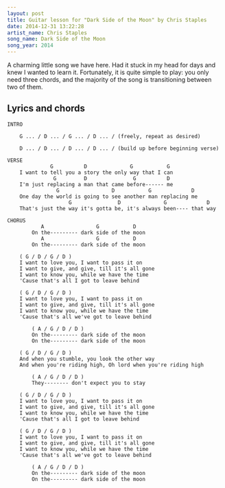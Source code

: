 ```yaml
---
layout: post
title: Guitar lesson for "Dark Side of the Moon" by Chris Staples
date: 2014-12-31 13:22:28
artist_name: Chris Staples
song_name: Dark Side of the Moon
song_year: 2014
---
```


A charming little song we have here. Had it stuck in my head for days and knew I wanted to learn it. Fortunately, it is quite simple to play: you only need three chords, and the majority of the song is transitioning between two of them.

## Lyrics and chords

    INTRO
        
        G ... / D ... / G ... / D ... / (freely, repeat as desired)
      
        D ... / D ... / D ... / D ... / (build up before beginning verse)

    VERSE
                  G          D              G           G 
        I want to tell you a story the only way that I can
                   G         D               G          D 
        I'm just replacing a man that came before------ me
                    G                 D           G             D 
        One day the world is going to see another man replacing me
                        G               D              G             D 
        That's just the way it's gotta be, it's always been---- that way

    CHORUS
               A                 G           D 
            On the--------- dark side of the moon
               A                 G           D 
            On the--------- dark side of the moon

        ( G / D / G / D )
        I want to love you, I want to pass it on
        I want to give, and give, till it's all gone
        I want to know you, while we have the time
        'Cause that's all I got to leave behind

        ( G / D / G / D )
        I want to love you, I want to pass it on
        I want to give, and give, till it's all gone
        I want to know you, while we have the time
        'Cause that's all we've got to leave behind

            ( A / G / D / D )
            On the--------- dark side of the moon
            On the--------- dark side of the moon

        ( G / D / G / D )
        And when you stumble, you look the other way
        And when you're riding high, Oh lord when you're riding high

            ( A / G / D / D )
            They-------- don't expect you to stay

        ( G / D / G / D )
        I want to love you, I want to pass it on
        I want to give, and give, till it's all gone
        I want to know you, while we have the time
        'Cause that's all I got to leave behind

        ( G / D / G / D )
        I want to love you, I want to pass it on
        I want to give, and give, till it's all gone
        I want to know you, while we have the time
        'Cause that's all we've got to leave behind

            ( A / G / D / D )
            On the--------- dark side of the moon
            On the--------- dark side of the moon